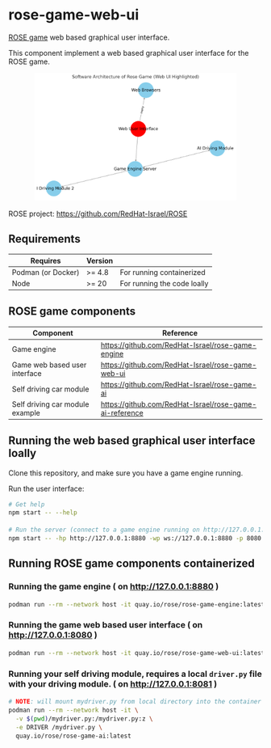 # rose-game-web-ui
[ROSE game](https://github.com/RedHat-Israel/ROSE) web based graphical user interface.

This component implement a web based graphical user interface for the ROSE game.

<p align="center">
  <img src="web-ui.png" alt="rose game components diagram" width="400"/>
</p>

ROSE project: https://github.com/RedHat-Israel/ROSE

## Requirements

 Requires | Version | |
----------|---------| ---- |
 Podman (or Docker) | >= 4.8 | For running containerized |
 Node   | >= 20  | For running the code loally |

## ROSE game components

Component | Reference |
----------|-----------|
Game engine | https://github.com/RedHat-Israel/rose-game-engine |
Game web based user interface | https://github.com/RedHat-Israel/rose-game-web-ui |
Self driving car module | https://github.com/RedHat-Israel/rose-game-ai |
Self driving car module example | https://github.com/RedHat-Israel/rose-game-ai-reference |

## Running the web based graphical user interface loally

Clone this repository, and make sure you have a game engine running.

Run the user interface:

```bash
# Get help
npm start -- --help

# Run the server (connect to a game engine running on http://127.0.0.1:8880)
npm start -- -hp http://127.0.0.1:8880 -wp ws://127.0.0.1:8880 -p 8080
```

## Running ROSE game components containerized

### Running the game engine ( on http://127.0.0.1:8880 )

``` bash
podman run --rm --network host -it quay.io/rose/rose-game-engine:latest
```

### Running the game web based user interface ( on http://127.0.0.1:8080 )

``` bash
podman run --rm --network host -it quay.io/rose/rose-game-web-ui:latest
```

### Running your self driving module, requires a local `driver.py` file with your driving module. ( on http://127.0.0.1:8081 )

``` bash
# NOTE: will mount mydriver.py from local directory into the container file system
podman run --rm --network host -it \
  -v $(pwd)/mydriver.py:/mydriver.py:z \
  -e DRIVER /mydriver.py \
  quay.io/rose/rose-game-ai:latest
```
